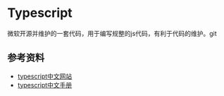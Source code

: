 # Typescript
微软开源并维护的一套代码，用于编写规整的js代码，有利于代码的维护。git 

## 参考资料
- [typescript中文网站](https://www.tslang.cn/)
- [typescript中文手册](https://typescript.bootcss.com/)